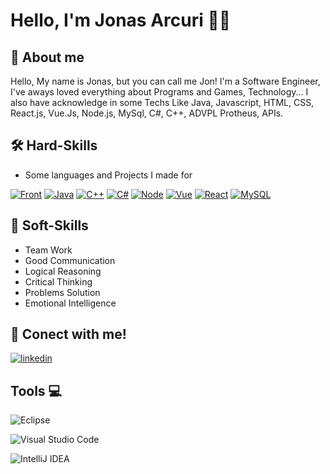 
# Hello, I'm Jonas Arcuri 👋👾




## 🚀 About me
Hello, My name is Jonas, but you can call me Jon! I'm a Software Engineer, I've aways loved everything about Programs and Games, Technology...
I also have acknowledge in some Techs Like Java, Javascript, HTML, CSS, React.js, Vue.Js, Node.js, MySql, C#, C++, ADVPL Protheus, APIs.


## 🛠 Hard-Skills

- Some languages and Projects I made for

[![Front](https://skillicons.dev/icons?i=js,html,css)](https://skillicons.dev)
[![Java](https://skillicons.dev/icons?i=java)](https://skillicons.dev)
[![C++](https://skillicons.dev/icons?i=cpp)](https://skillicons.dev)
[![C#](https://skillicons.dev/icons?i=cs)](https://skillicons.dev)
[![Node](https://skillicons.dev/icons?i=nodejs)](https://skillicons.dev)
[![Vue](https://skillicons.dev/icons?i=vue)](https://skillicons.dev)
[![React](https://skillicons.dev/icons?i=react)](https://skillicons.dev)
[![MySQL](https://skillicons.dev/icons?i=mysql)](https://skillicons.dev)


## 🧠 Soft-Skills

- Team Work
- Good Communication
- Logical Reasoning
- Critical Thinking
- Problems Solution
- Emotional Intelligence

## 🔗 Conect with me! 

[![linkedin](https://img.shields.io/badge/linkedin-0A66C2?style=for-the-badge&logo=linkedin&logoColor=white)](https://www.linkedin.com/in/jonas-arcuri-556457184/)





## Tools 💻

![Eclipse](https://img.shields.io/badge/Eclipse-FE7A16.svg?style=for-the-badge&logo=Eclipse&logoColor=white)

![Visual Studio Code](https://img.shields.io/badge/Visual%20Studio%20Code-0078d7.svg?style=for-the-badge&logo=visual-studio-code&logoColor=white)

![IntelliJ IDEA](https://img.shields.io/badge/IntelliJIDEA-000000.svg?style=for-the-badge&logo=intellij-idea&logoColor=white)
